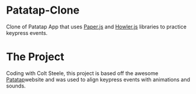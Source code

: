 # Patatap-Clone

Clone of Patatap App that uses [Paper.js](http://paperjs.org/) and [Howler.js](https://howlerjs.com/) libraries to practice keypress events.

# The Project

Coding with Colt Steele, this project is based off the awesome [Patatap](https://patatap.com/)website and was used to align keypress events with animations and sounds. 





